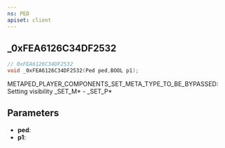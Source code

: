 ```yaml
---
ns: PED
apiset: client
---
```

## _0xFEA6126C34DF2532

```c
// 0xFEA6126C34DF2532
void _0xFEA6126C34DF2532(Ped ped,BOOL p1);
```

METAPED_PLAYER_COMPONENTS_SET_META_TYPE_TO_BE_BYPASSED: Setting visibility
_SET_M* - _SET_P*

## Parameters
* **ped**:
* **p1**: